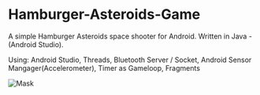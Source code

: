# Hamburger-Asteroids-Game
A simple Hamburger Asteroids space shooter for Android. Written in Java - (Android Studio).

Using:
Android Studio,
Threads, Bluetooth Server / Socket,
Android Sensor Mangager(Accelerometer), Timer as Gameloop,
Fragments


![Mask](../master/git-readme/Screen01.jpg)
